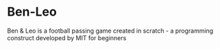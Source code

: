 # Ben-Leo
Ben &amp; Leo is a football passing game created in scratch - a programming construct developed by MIT for beginners

